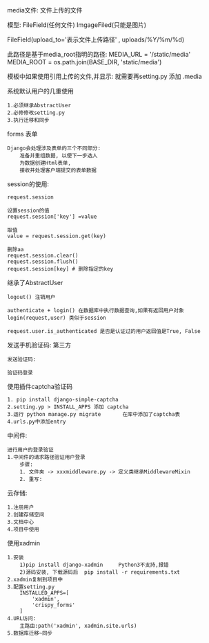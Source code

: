 
media文件: 文件上传的文件

模型: FileField(任何文件) ImgageFiled(只能是图片)

FileField(upload_to='表示文件上传路径' , uploads/%Y/%m/%d)

此路径是基于media_root指明的路径:
    MEDIA_URL = '/static/media'
    MEDIA_ROOT = os.path.join(BASE_DIR, 'static/media')

模板中如果使用引用上传的文件,并显示:
    就需要再setting.py 添加 .media




系统默认用户的几重使用

    1.必须继承AbstractUser
    2.必修修改setting.py
    3.执行迁移和同步

forms 表单

    Django会处理涉及表单的三个不同部分:
        准备并重组数据, 以便下一步选人
        为数据创建Html表单,
        接收并处理客户端提交的表单数据


session的使用:

    request.session

    设置session的值
    request.session['key'] =value

    取值
    value = request.session.get(key)

    删除aa
    request.session.clear()
    request.session.flush()
    request.session[key] # 删除指定的key


继承了AbstractUser

    logout() 注销用户

    authenticate + login() 在数据库中执行数据查询,如果有返回用户对象
    login(request,user) 类似于session

    request.user.is_authenticated 是否是认证过的用户返回值是True, False
 
 
发送手机验证码: 第三方

    发送验证码:
    
    验证码登录
    

使用插件captcha验证码

    1. pip install django-simple-captcha
    2.setting.yp > INSTALL_APPS 添加 captcha
    3.运行 python manage.py migrate       在库中添加了captcha表
    4.urls.py中添加entry
    

中间件:
    
    进行用户的登录验证
    1.中间件的请求路径验证用户登录
        步骤:
        1. 文件夹 -> xxxmiddleware.py -> 定义类继承MiddlewareMixin
        2. 重写:
            
            
            
云存储:
    
    1.注册用户
    2.创建存储空间
    3.文档中心
    4.项目中使用
    
    
使用xadmin
    
    
    1.安装
        1)pip install django-xadmin     Python3不支持,报错 
        2)源码安装, 下载源码后  pip install -r requirements.txt
    2.xadmin复制到项目中
    3.配置setting.py
        INSTALLED_APPS=[
            'xadmin',
            'crispy_forms'
        ]
    4.URL访问:
        主路由:path('xadmin', xadmin.site.urls)
    5.数据库迁移~同步
    